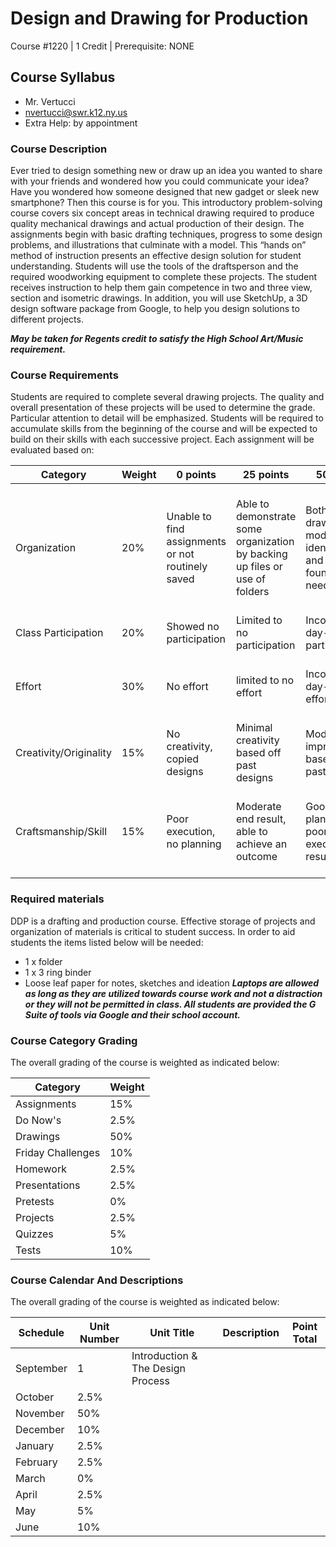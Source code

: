 # Design and Drawing for Production

Course #1220 | 1 Credit | Prerequisite: NONE

## Course Syllabus

  - Mr. Vertucci
  - nvertucci@swr.k12.ny.us
  - Extra Help: by appointment

### Course Description

Ever tried to design something new or draw up an idea you wanted to share with your
friends and wondered how you could communicate your idea? Have you wondered how
someone designed that new gadget or sleek new smartphone? Then this course is for you. This
introductory problem-solving course covers six concept areas in technical drawing required to
produce quality mechanical drawings and actual production of their design. The assignments
begin with basic drafting techniques, progress to some design problems, and illustrations that
culminate with a model. This “hands on” method of instruction presents an effective design
solution for student understanding. Students will use the tools of the draftsperson and the
required woodworking equipment to complete these projects. The student receives instruction to
help them gain competence in two and three view, section and isometric drawings. In addition,
you will use SketchUp, a 3D design software package from Google, to help you design solutions
to different projects.

***May be taken for Regents credit to satisfy the High School Art/Music requirement.***


### Course Requirements

Students are required to complete several drawing projects.  The quality and overall presentation of these projects will be used to determine the grade.  Particular attention to detail will be emphasized. Students will be required to accumulate skills from the beginning of the course and will be expected to build on their skills with each successive project. Each assignment will be evaluated based on:

| Category | Weight | 0 points  | 25 points | 50 points | 75 points | 100 points |
| ------------- | ------------- | ------------- | ------------- | ------------- | ------------- | ------------- |
| Organization | 20% | Unable to find assignments or not routinely saved | Able to demonstrate some organization by backing up files or use of folders | Both drawings and models are identifiable and can be found if needed | All drawings are in a folder and models organized by folders in Google Drive | All drawings are in a folder labeled correctly and models organized by folders in Google Drive labeled correctly |
| Class Participation | 20% | Showed no participation | Limited to no participation | Inconsistent day-to-day participation | Participated only when needed  | Engaged daily and actively participated |
| Effort | 30% | No effort | limited to no effort | Inconsistent day-to-day effort | Showed effort only when needed or routinely directed | Continuous day-to-day effort with or without direction |
| Creativity/Originality | 15% | No creativity, copied designs | Minimal creativity based off past designs | Moderate improvements based off past designs | Complete overhaul of past or found designs | Completely new idea/design |
| Craftsmanship/Skill | 15% | Poor execution, no planning | Moderate end result, able to achieve an outcome | Good planning but poorly executed end result | Good planning and good end result although not what had been designed or communicated | Great planning & execution able to achieve what had been designed or communicated |


### Required materials

DDP is a drafting and production course. Effective storage of projects and organization of materials is critical to student success. In order to aid students the items listed below will be needed:

- 1 x folder
- 1 x 3 ring binder
- Loose leaf paper for notes, sketches and ideation
***Laptops are allowed as long as they are utilized towards course work and not a distraction or they will not be permitted in class. All students are provided the G Suite of tools via Google and their school account.***

### Course Category Grading

The overall grading of the course is weighted as indicated below:

| Category | Weight |
| ------------- | ------------- |
| Assignments | 15% |
| Do Now's | 2.5% |
| Drawings | 50% |
| Friday Challenges | 10% |
| Homework | 2.5% |
| Presentations | 2.5% |
| Pretests | 0% |
| Projects | 2.5% |
| Quizzes | 5% |
| Tests | 10% |

### Course Calendar And Descriptions

The overall grading of the course is weighted as indicated below:

| Schedule | Unit Number | Unit Title | Description | Point Total |
| ------------- | ------------- | ------------- | ------------- | ------------- |
| September | 1 | Introduction & The Design Process |
| October | 2.5% |
| November | 50% |
| December | 10% |
| January | 2.5% |
| February | 2.5% |
| March | 0% |
| April | 2.5% |
| May | 5% |
| June | 10% |
